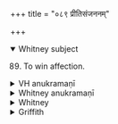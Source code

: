 +++
title = "०८९ प्रीतिसंजननम्"

+++
<details open><summary>Whitney subject</summary>

89. To win affection.
</details>

<details><summary>VH anukramaṇī</summary>

प्रीतिसंजननम्।  
१-३ अथर्वा। (रुद्रः,) १ सोमः, २ वातः, ३ मित्रावरुणौ। अनुष्टुप्।
</details>

<details><summary>Whitney anukramaṇī</summary>

[Atharvan.—mantroktadāivatam.* ānuṣṭubham.]
</details>

<details><summary>Whitney</summary>

### Comment
This hymn also, like the preceding, is wanting in Pāipp. Kāuś. (36. 10-11) applies it in a women's rite, for winning affection, addressing the head and ear, or wearing the hair, of the person to be affected. *⌊The Anukr. text is confused here; but the Berlin ms. seems to add manyuvināśanam.⌋


### Translations
Translated: Weber, Ind. Stud. v. 242; Griffith, i. 293.
</details>

<details><summary>Griffith</summary>

A man's love charm
</details>


